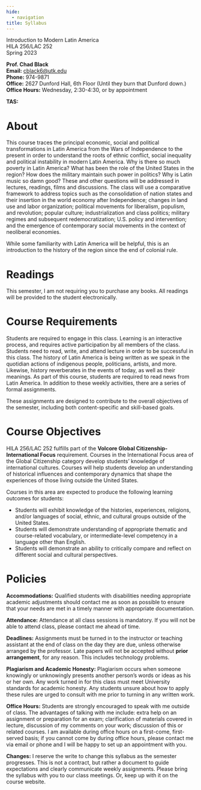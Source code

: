 ```yaml
---
hide:
  - navigation
title: Syllabus 
---
```


Introduction to Modern Latin America  
HILA 256/LAC 252  
Spring 2023

**Prof. Chad Black**  
**Email:** cblack6@utk.edu  
**Phone:** 974-9871  
**Office:** 2627 Dunford Hall, 6th Floor (Until they burn that Dunford down.) 
**Office Hours:** Wednesday, 2:30-4:30, or by appointment

**TAS:**



# About

This course traces the principal economic, social and political transformations in Latin America from the Wars of Independence to the present in order to understand the roots of ethnic conflict, social inequality and political instability in modern Latin America. Why is there so much poverty in Latin America? What has been the role of the United States in the region? How does the military maintain such power in politics? Why is Latin music so damn good? These and other questions will be addressed in lectures, readings, films and discussions. The class will use a comparative framework to address topics such as the consolidation of nation states and their insertion in the world economy after Independence; changes in land use and labor organization; political movements for liberalism, populism, and revolution; popular culture; industrialization and class politics; military regimes and subsequent redemocratization; U.S. policy and intervention; and the emergence of contemporary social movements in the context of neoliberal economies.

While some familiarity with Latin America will be helpful, this is an introduction to the history of the region since the end of colonial rule.

# Readings

This semester, I am not requiring you to purchase any books. All readings will be provided to the student electronically.

# Course Requirements

Students are required to engage in this class. Learning is an interactive process, and requires active participation by all members of the class. Students need to read, write, and attend lecture in order to be successful in this class. The history of Latin America is being written as we speak in the quotidian actions of indigenous people, politicians, artists, and more. Likewise, history reverberates in the events of today, as well as their meanings. As part of this course, students are required to read news from Latin America. In addition to these weekly activities, there are a series of formal assignments.

These assignments are designed to contribute to the overall objectives of the semester, including both content-specific and skill-based goals.

# Course Objectives

HILA 256/LAC 252 fulfills part of the **Volcore Global Citizenship- International Focus** requirement. Courses in the International Focus area of the Global Citizenship category develop students’ knowledge of international cultures. Courses will help students develop an understanding of historical influences and contemporary dynamics that shape the experiences of those living outside the United States. 

Courses in this area are expected to produce the following learning outcomes for students: 

- Students will exhibit knowledge of the histories, experiences, religions, and/or languages of social, ethnic, and cultural groups outside of the United States. 
- Students will demonstrate understanding of appropriate thematic and course-related vocabulary, or intermediate-level competency in a language other than English. 
- Students will demonstrate an ability to critically compare and reflect on different social and cultural perspectives.

# Policies

**Accommodations:** Qualified students with disabilities needing appropriate academic adjustments should contact me as soon as possible to ensure that your needs are met in a timely manner with appropriate documentation.

**Attendance:** Attendance at all class sessions is mandatory. If you will not be able to attend class, please contact me ahead of time.

**Deadlines:** Assignments must be turned in to the instructor or teaching assistant at the end of class on the day they are due, unless otherwise arranged by the professor. Late papers will not be accepted without **prior arrangement**, for any reason. This includes technology problems.

**Plagiarism and Academic Honesty:** Plagiarism occurs when someone knowingly or unknowingly presents another person’s words or ideas as his or her own. Any work turned in for this class must meet University standards for academic honesty. Any students unsure about how to apply these rules are urged to consult with me prior to turning in any written work.

**Office Hours:** Students are strongly encouraged to speak with me outside of class. The advantages of talking with me include: extra help on an assignment or preparation for an exam; clarification of materials covered in lecture, discussion of my comments on your work; discussion of this or related courses. I am available during office hours on a first-come, first-served basis; if you cannot come by during office hours, please contact me via email or phone and I will be happy to set up an appointment with you.

**Changes:** I reserve the write to change this syllabus as the semester progresses. This is not a contract, but rather a document to guide expectations and clearly communicate weekly assignments. Please bring the syllabus with you to our class meetings. Or, keep up with it on the course website.